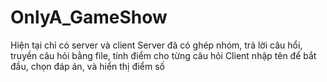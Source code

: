 # OnlyA_GameShow
Hiện tại chỉ có server và client 
Server đã có ghép nhóm, trả lời câu hổi, truyền câu hỏi bằng file, tính điểm cho từng câu hỏi
Client nhập tên để bắt đầu, chọn đáp án, và hiển thị điểm số

